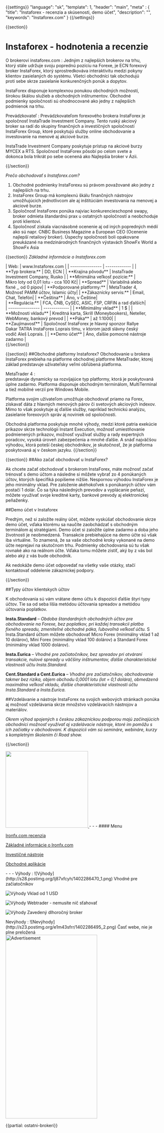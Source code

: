{{settings}}
  "language": "sk",
  "template": 1,
  "header": "main",
  "meta" : {
    "title": "Instaforex - recenzia a skúsenosti, demo účet",
    "description": "",
    "keywords": "Instaforex.com"
  }
{{/settings}}
<span itemprop="reviewRating" itemscope itemtype="http://schema.org/Rating">
  <meta itemprop="worstRating" content="1"/>
  <meta itemprop="ratingValue" content="80"/>
  <meta itemprop="bestRating" content="100"/>
</span>
<meta itemprop="itemreviewed" content="Instaforex.com">
<meta itemprop="author" content="ForexSrovnávač.cz">

<div class="row">
  <div class="col-md-9" role="main" markdown="1">

{{section}}

# Instaforex - hodnotenia a recenzie
<div class="row" style="width:92%">
  <div class="col-md-6" markdown="1">
O brokerovi instaforex.com
:    
Jedným z najlepších brokerov na trhu, ktorý stále udržuje svoju poprednú pozíciu na Forexe, je ECN forexový broker InstaForex, ktorý sprostredkováva interaktivitu medzi pokyny klientov zasielaných do systému. Všetci obchodníci tak obchodujú proti sebe skrze zasielanie konkurenčných ponúk a dopytov.

InstaForex disponuje komplexnou ponukou obchodných možností, širokou škálou služieb a obchodných inštrumentov. Obchodné podmienky spoločnosti sú ohodnocované ako jedny z najlepších podmienok na trhu.
  </div>
  <div class="col-md-6" markdown="1">
Prevádzkovateľ
:    
Prevádzkovateľom forexového brokera InstaForex je spoločnosť InstaTrade Investment Company. Tento ruský akciový broker sa radí do skupiny finančných a investičných spoločností InstaForex Group, ktoré poskytujú služby online obchodovanie a investovanie na menové aj akciové burze.

InstaTrade Investment Company poskytuje prístup na akciové burzy MYCEX a RTS. Spoločnosť InstaForex pôsobí po celom svete a dokonca bola trikrát po sebe ocenená ako Najlepšia broker v Ázii.


</div>
</div>
{{/section}}

*Prečo obchodovať s Instaforex.com?*
  
  1. Obchodné podmienky InstaForexu sú právom považované ako jedny z najlepších na trhu. 
  2. InstaForex Group má komplexnú škálu finančných nástrojov umožňujúcich jednotlivcom ale aj inštitúciám investovania na menovej a akciové burze.
  3. Spoločnosť InstaForex ponúka najviac konkurencieschopné swapy, broker odmieta štandardnú prax u ostatných spoločností a neobchoduje proti klientovi.
  4. Spoločnosť získala viacnásobné ocenenie aj od iných popredných médií ako sú napr. CNBC Business Magazine a European CEO (Ocenenie najlepší retailový broker). Úspechy spoločnosti boli opakovane preukázané na medzinárodných finančných výstavách ShowFx World a ShowFx Asia

{{section}}
*Základné informácie o Instaforex.com*
<div class="row" style="width:92%">
  <div class="col-md-6" markdown="1">
| Web:     |   www.Instaforex.com |
| ---------------- | ------------- |
| **Typ brokera:**   | DD, ECN  |
| **Krajina pôvodu**   | InstaTrade Investment Company, Rusko |
| **Minimálna veľkosť pozície:** | Mikro loty od 0,01 lotu - cca 100 Kč|
| **Spread** | Variabilná alebo fixné ,, od 0 pipov|
| **Podporované platformy:**  | MetaTrader 4, Možnosť PAMM účtov, Islamic účty|
| **Zákaznícky servis:**  | Email, Chat, Telefón|
| **Čeština**  | Áno, v Češtine|
  </div>
  <div class="col-md-6" markdown="1">
| **Regulácia:**  | FCA, ČNB, CySEC, ASIC, FSP, CRFIN a rad ďalších|
| ---------------- | ------------- |
| **Minimálny vklad**  | 1 $ |
| **Možnosti vkladu**  | Kreditná karta, Skrill (Moneybookers), Neteller, WebMoney, bankový prevod |
| **Páka**  |  až 1:1000|
| **Zaujímavosť**  | Spoločnosť InstaForex je hlavný sponzor Rallye Dakar TATRA InstaForex Loprais tímu, v ktorom jazdí slávny český vodič Aleš Loprais. |
| **Demo účet**  | Áno, ďalšie pomocné nástroje zadarmo |


</div>
</div>
{{/section}}

{{section}}
##Obchodné platformy Instaforex?
Obchodovanie u brokera InstaForex prebieha na platforme obchodnej platforme MetaTrader, ktorej základ predstavuje užívateľsky veľmi obľúbená platforma.

MetaTrader 4
:   
predstavuje dynamicky sa rozvíjajúce typ platformy, ktorá je poskytovaná úplne zadarmo. Platforma disponuje obchodným terminálom, MultiTerminal a tiež mobilné verzií pre Windows Mobile.

Platforma svojim užívateľom umožňuje obchodovať priamo na Forex, získavať dáta z hlavných menových párov či svetových akciových indexov. Mimo to však poskytuje aj ďalšie služby, napríklad technickú analýzu, zasielanie forexových správ aj noviniek od spoločnosti.

Obchodná platforma poskytuje mnohé výhody, medzi ktoré patria exekúcie príkazov skrze technológii Instant Execution, možnosť umiestňovanie podmienených príkazov, možnosť využívať služby a rady expertných poradcov, vysoká úroveň zabezpečenia a mnohé ďalšie. A snáď najväčšou výhodou, ktorá poteší českej obchodníkov, je skutočnosť, že je platforma poskytovaná aj v českom jazyku.
{{/section}}


{{section}}
##Ako začať obchodovať u InstaForex?
  
Ak chcete začať obchodovať s brokerom InstaForex, máte možnosť začať trénovať s demo účtom a následne si môžete vybrať zo 4 ponúkaných účtov, ktorých špecifiká popíšeme nižšie. Nespornou výhodou InstaForex je jeho minimálny vklad. Pre založenie akéhokoľvek s ponúkaných účtov vám postačí 1 dolár. Čo sa týka následných prevodov a vyplácanie peňazí, môžete využívať svoje kreditné karty, bankové prevody aj elektronickej peňaženky.

##Demo účet v Instaforex

Predtým, než si založíte reálny účet, môžete vyskúšať obchodovanie skrze demo účet, vďaka ktorému sa naučíte zaobchádzať s obchodným terminálom aj stratégiami. Demo účet si založíte úplne zadarmo a doba jeho životnosti je neobmedzená. Transakcie prebiehajúce na demo účte sú však iba virtuálne. To znamená, že sa vaše obchodné kroky vykonané na demo účte neprejaví na skutočnom trhu. Podmienky obchodovania sú tu však rovnaké ako na reálnom účte. Vďaka tomu môžete zistiť, aký by z vás bol alebo aký z vás bude obchodník.

Ak nedokáže demo účet odpovedať na všetky vaše otázky, stačí kontaktovať oddelenie zákazníckej podpory. 


{{/section}}

##Typy účtov klientskych účtov

K obchodovania sú vám vrátane demo účtu k dispozícii ďalšie štyri typy účtov. Tie sa od seba líšia metódou účtovania spreadov a metódou účtovania poplatkov.

**Insta.Standard** – *Obdoba štandardných obchodných účtov pre obchodovanie na Forexe, bez poplatkov, pri každej transakcii platba fixného spreadu, zmeniteľné obchodné páka, ľubovoľná veľkosť účtu.*
S Insta.Standard účtom môžete obchodovať Micro Forex (minimálny vklad 1 až 10 dolárov), Mini Forex (minimálny vklad 100 dolárov) a Standard Forex (minimálny vklad 1000 dolárov).

**Insta.Eurica** – *Vhodné pre začiatočníkov, bez spreadov pri otváraní transakcie, nulové spready u väčšiny inštrumentov, ďalšie charakteristické vlastnosti účtu Insta.Standard.*

**Cent.Standard a Cent.Eurica** – *Vhodné pre začiatočníkov, obchodovanie takmer bez rizika, objem obchodu 0,0001 lotu (lot = 0,1 dolára), obmedzená maximálna veľkosť vkladu, ďalšie charakteristické vlastnosti účtu Insta.Standard a Insta.Eurica.*


##Vzdelávanie a nástroje
InstaForex na svojich webových stránkach ponúka aj možnosť vzdelávania skrze množstvo vzdelávacích nástrojov a materiálov.

*Okrem výhod spojených s českou zákazníckou podporou majú začínajúcich obchodníci možnosť využívať aj vzdelávacie nástroje, ktoré im pomôžu s ich začiatky v obchodovaní. K dispozícii vám sú semináre, webináre, kurzy s kompletným školením či Road show.*





{{/section}}


</div>
<div class="col-md-3" markdown="1">
<!--<div class="well" markdown="1" style="margin-top: 2.5em">
  
</div>-->
<div class="container-fluid" markdown="1">

<a href="http://serv.markets.com/promoRedirect?key=ej0xMzk2NjkyMiZsPTEzOTExNTM0JnA9MTAxNjA%3D" rel="nofollow" target="_blank">
 <img src="http://serv.markets.com/promoLoadDisplay?key=ej0xMzk2NjkyMiZsPTEzOTExNTM0JnA9MTAxNjA%3D" width="270" height="250"/>
</a>
- - -
#### Menu

[Ironfx.com recenzia](http://forexsrovnavac.cz/sk/instaforex#section-1)

[Základné informácie o Ironfx.com](http://forexsrovnavac.cz/sk/instaforex#section-2)

[Investičné nástroje](http://forexsrovnavac.cz/sk/instaforex#section-3)

[Obchodné aplikácie](http://forexsrovnavac.cz/sk/instaforex#section-4)


</div>
<div class="container-fluid" markdown="1">

</div>
<div class="container-fluid" markdown="1">
- - -
Výhody
:   
![Výhody](http://s28.postimg.org/lj87xfcyh/1402286470_1.png)     Vhodné pre začiatočníkov

![Výhody](http://s28.postimg.org/lj87xfcyh/1402286470_1.png)     Vklad od 1 USD

![Výhody](http://s28.postimg.org/lj87xfcyh/1402286470_1.png)     Webtrader - nemusíte nič sťahovať

![Výhody](http://s28.postimg.org/lj87xfcyh/1402286470_1.png)     Zavedený dlhoročný broker

</div>
<div class="container-fluid" markdown="1">
Nevýhody
:   
![Nevýhody](http://s23.postimg.org/e1m43sfrr/1402286495_2.png)     Časť webe, nie je plne preložená

</div>

<SCRIPT language='JavaScript1.1' SRC="https://ad.doubleclick.net/ddm/adj/N8017.2070109FOREXSROVNAVAC.CZ/B9072665.122768029;sz=300x600;ord={{@timestamp}}?"></SCRIPT><NOSCRIPT><A HREF="https://ad.doubleclick.net/ddm/jump/N8017.2070109FOREXSROVNAVAC.CZ/B9072665.122768029;sz=300x600;ord={{@timestamp}}?"><IMG SRC="https://ad.doubleclick.net/ddm/ad/N8017.2070109FOREXSROVNAVAC.CZ/B9072665.122768029;sz=300x600;ord={{@timestamp}}?" BORDER=0 WIDTH=300 HEIGHT=600 ALT="Advertisement"></A></NOSCRIPT>


</div>
</div>

{{partial: ostatni-brokeri}}
